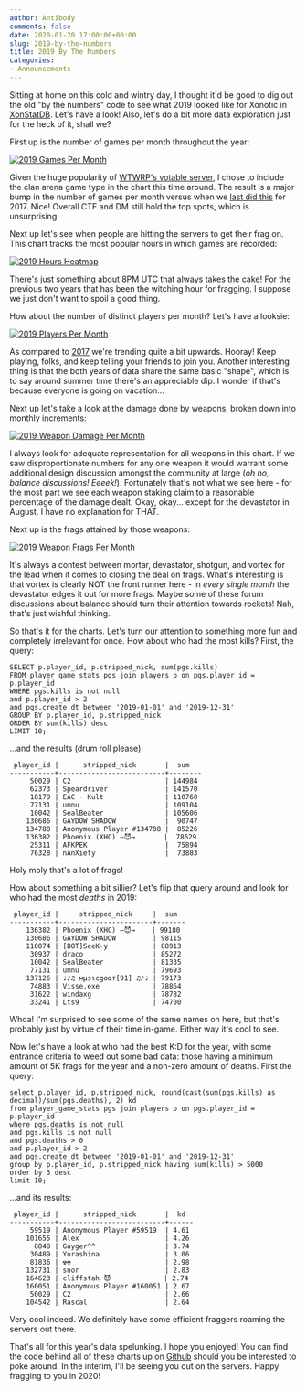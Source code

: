 ```yaml
---
author: Antibody
comments: false
date: 2020-01-20 17:00:00+00:00
slug: 2019-by-the-numbers
title: 2019 By The Numbers
categories:
- Announcements
---
```

Sitting at home on this cold and wintry day, I thought it'd be good to dig out the
old "by the numbers" code to see what 2019 looked like for Xonotic in [XonStatDB][xonstatdb]. 
Let's have a look! Also, let's do a bit more data exploration just for the heck of it, shall we? 

First up is the number of games per month throughout the year:

<a href="/m/uploads/2020/01/2019_games_per_month.png">
  <img src="/m/uploads/2020/01/2019_games_per_month.png" title="2019 Games Per Month" class="th m10">
</a>

Given the huge popularity of [WTWRP's votable server][WTWRP votable], I chose to include the clan
arena game type in the chart this time around. The result is a major bump in the number
of games per month versus when we [last did this][2017 games per month] for 2017. Nice! Overall CTF 
and DM still hold the top spots, which is unsurprising.

Next up let's see when people are hitting the servers to get their frag on.
This chart tracks the most popular hours in which games are recorded:

<a href="/m/uploads/2020/01/2019_hours_heatmap.png">
  <img src="/m/uploads/2020/01/2019_hours_heatmap.png" title="2019 Hours Heatmap" class="th m10">
</a>

There's just something about 8PM UTC that always takes the cake! For the
previous two years that has been the witching hour for fragging. I suppose we
just don't want to spoil a good thing.

How about the number of distinct players per month? Let's have a looksie:

<a href="/m/uploads/2020/01/2019_players_per_month.png">
  <img src="/m/uploads/2020/01/2019_players_per_month.png" title="2019 Players Per Month" class="th m10">
</a>

As compared to [2017][2017 distinct players] we're trending quite a bit upwards. Hooray! Keep playing,
folks, and keep telling your friends to join you. Another interesting 
thing is that the both years of data share the same basic "shape", which is to say around summer time
there's an appreciable dip. I wonder if that's because everyone is going on vacation...

Next up let's take a look at the damage done by weapons, broken down into
monthly increments:

<a href="/m/uploads/2020/01/2019_weapon_damage_per_month.png">
  <img src="/m/uploads/2020/01/2019_weapon_damage_per_month.png" title="2019 Weapon Damage Per Month" class="th m10">
</a>

I always look for adequate representation for all weapons in this chart. If we saw disproportionate numbers for
any one weapon it would warrant some additional design discussion amongst the
community at large (*oh no, balance discussions! Eeeek!*). Fortunately that's not what we see here - for
the most part we see each weapon staking claim to a reasonable percentage of
the damage dealt. Okay, okay... except for the devastator in August. I have no
explanation for THAT.

Next up is the frags attained by those weapons:

<a href="/m/uploads/2020/01/2019_weapon_frags_per_month.png">
  <img src="/m/uploads/2020/01/2019_weapon_frags_per_month.png" title="2019 Weapon Frags Per Month" class="th m10">
</a>

It's always a contest between mortar, devastator, shotgun, and vortex for the
lead when it comes to closing the deal on frags. What's interesting is that
vortex is clearly NOT the front runner here - in *every single month* the devastator
edges it out for more frags. Maybe some of these forum discussions about
balance should turn their attention towards rockets! Nah, that's just wishful
thinking.

So that's it for the charts. Let's turn our attention to something more fun and
completely irrelevant for once. How about who had the most kills? First, the
query:

```
SELECT p.player_id, p.stripped_nick, sum(pgs.kills)
FROM player_game_stats pgs join players p on pgs.player_id = p.player_id
WHERE pgs.kills is not null
and p.player_id > 2
and pgs.create_dt between '2019-01-01' and '2019-12-31'
GROUP BY p.player_id, p.stripped_nick
ORDER BY sum(kills) desc
LIMIT 10;
```

...and the results (drum roll please):

```
 player_id |      stripped_nick       |  sum   
-----------+--------------------------+--------
     50029 | C2                       | 144984
     62373 | Speardriver              | 141570
     18179 | EAC · Kult               | 110760
     77131 | umnu                     | 109104
     10042 | SealBeater               | 105606
    130686 | GAYDOW SHADOW            |  90747
    134788 | Anonymous Player #134788 |  85226
    136382 | Phoenix (XHC) ←😈→       |  78629
     25311 | AFKPEK                   |  75894
     76328 | nAnXiety                 |  73883
```

Holy moly that's a lot of frags!

How about something a bit sillier? Let's flip that query around and look for
who had the most *deaths* in 2019:

```
 player_id |     stripped_nick     |  sum  
-----------+-----------------------+-------
    136382 | Phoenix (XHC) ←😈→    | 99180
    130686 | GAYDOW SHADOW         | 98115
    110074 | [BOT]SeeK-y           | 88913
     30937 | draco                 | 85272
     10042 | SealBeater            | 81335
     77131 | umnu                  | 79693
    137126 | ♩♪♫ мµѕιcgoαт[91] ♫♪♩ | 79173
     74883 | Visse.exe             | 78864
     31622 | wındaxg               | 78782
     33241 | Lts9                  | 74700
```

Whoa! I'm surprised to see some of the same names on here, but that's probably
just by virtue of their time in-game. Either way it's cool to see.

Now let's have a look at who had the best K:D for the year, with some entrance
criteria to weed out some bad data: those having a minimum amount of 5K frags
for the year and a non-zero amount of deaths. First the query:

```
select p.player_id, p.stripped_nick, round(cast(sum(pgs.kills) as decimal)/sum(pgs.deaths), 2) kd
from player_game_stats pgs join players p on pgs.player_id = p.player_id
where pgs.deaths is not null 
and pgs.kills is not null
and pgs.deaths > 0
and p.player_id > 2
and pgs.create_dt between '2019-01-01' and '2019-12-31'
group by p.player_id, p.stripped_nick having sum(kills) > 5000
order by 3 desc 
limit 10;
```

...and its results:

```
 player_id |      stripped_nick       |  kd  
-----------+--------------------------+------
     59519 | Anonymous Player #59519  | 4.61
    101655 | Alex                     | 4.26
      8848 | Gayger^^                 | 3.74
     30489 | Yurashina                | 3.06
     81836 | ☢☢                       | 2.98
    132731 | snor                     | 2.83
    164623 | cliffstah 😈             | 2.74
    160051 | Anonymous Player #160051 | 2.67
     50029 | C2                       | 2.66
    104542 | Rascal                   | 2.64
```

Very cool indeed. We definitely have some efficient fraggers roaming the
servers out there. 

That's all for this year's data spelunking. I hope you enjoyed! You can find
the code behind all of these charts up on [Github][repo] should you be interested to
poke around. In the interim, I'll be seeing you out on the servers. Happy
fragging to you in 2020! 


[2017 distinct players]: https://xonotic.org/m/uploads/2018/01/2017_players_per_month.png
[2017 games per month]: https://xonotic.org/m/uploads/2018/01/2017_games_per_month.png
[xonstatdb]: https://gitlab.com/xonotic/xonstatdb
[repo]: https://github.com/antzucaro/xonotic-by-the-numbers
[WTWRP votable]: http://stats.xonotic.org/server/13293

